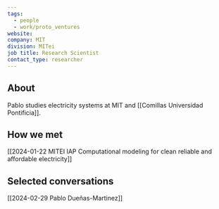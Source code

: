```yaml
---
tags:
  - people
  - work/proto_ventures
website: 
company: MIT
division: MITei
job title: Research Scientist
contact_type: researcher
---
```

## About
Pablo studies electricity systems at MIT and [[Comillas Universidad Pontificia]].

## How we met
[[2024-01-22 MITEI IAP Computational modeling for clean reliable and affordable electricity]]

## Selected conversations
[[2024-02-29 Pablo Dueñas-Martinez]]